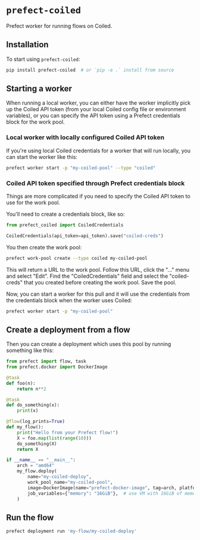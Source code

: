 # `prefect-coiled`

Prefect worker for running flows on Coiled.

## Installation

To start using `prefect-coiled`:

```bash
pip install prefect-coiled  # or `pip -e .` install from source 
```

## Starting a worker

When running a local worker, you can either have the worker implicitly pick up the Coiled API token
(from your local Coiled config file or environment variables),
or you can specify the API token using a Prefect credentials block for the work pool.

### Local worker with locally configured Coiled API token

If you're using local Coiled credentials for a worker that will run locally, you can start the worker like this:

```bash
prefect worker start -p "my-coiled-pool" --type "coiled"
```

### Coiled API token specified through Prefect credentials block

Things are more complicated if you need to specify the Coiled API token to use for the work pool.

You'll need to create a credentials block, like so:

```python
from prefect_coiled import CoiledCredentials

CoiledCredentials(api_token=api_token).save("coiled-creds")
```

You then create the work pool:

```bash
prefect work-pool create --type coiled my-coiled-pool
```

This will return a URL to the work pool. Follow this URL, click the "..." menu and select "Edit".
Find the "CoiledCredentials" field and select the "coiled-creds" that you created before creating the work pool.
Save the pool.

Now, you can start a worker for this pull and it will use the credentials from the credentials block when the worker uses Coiled:

```bash
prefect worker start -p "my-coiled-pool"
```

## Create a deployment from a flow

Then you can create a deployment which uses this pool by running something like this:

```python
from prefect import flow, task
from prefect.docker import DockerImage

@task
def foo(n):
    return n**2

@task
def do_something(x):
    print(x)

@flow(log_prints=True)
def my_flow():
    print("Hello from your Prefect flow!")
    X = foo.map(list(range(10)))
    do_something(X)
    return X

if __name__ == "__main__":
    arch = "amd64"
    my_flow.deploy(
        name="my-coiled-deploy",
        work_pool_name="my-coiled-pool",
        image=DockerImage(name="prefect-docker-image", tag=arch, platform=f"linux/{arch}"),
        job_variables={"memory": "16GiB"},  # use VM with 16GiB of memory for this flow
    )
```

## Run the flow

```bash
prefect deployment run 'my-flow/my-coiled-deploy'
```
